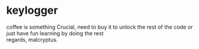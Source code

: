 # keylogger
coffee is something Crucial, need to buy it to unlock the rest of the code or just have fun learning by doing the rest  
regards, malcryptus.
